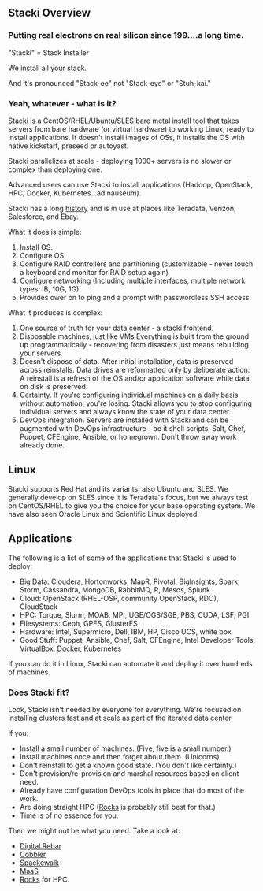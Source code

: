 ## Stacki Overview

### Putting real electrons on real silicon since 199....a long time.

"Stacki" = Stack Installer

We install all your stack.

And it's pronounced "Stack-ee" not "Stack-eye" or "Stuh-kai."

### Yeah, whatever - what is it?

Stacki is a CentOS/RHEL/Ubuntu/SLES bare metal install tool that takes servers from bare hardware (or virtual hardware) to working Linux, ready to install applications. It doesn't install images of OSs, it installs the OS with native kickstart, preseed or autoyast.

Stacki parallelizes at scale - deploying 1000+ servers is no slower or complex than deploying one.

Advanced users can use Stacki to install applications (Hadoop, OpenStack, HPC, Docker, Kubernetes...ad nauseum).

Stacki has a long [history](History) and is in use at places like Teradata, Verizon, Salesforce, and Ebay.

What it does is simple:

1. Install OS.
2. Configure OS.
3. Configure RAID controllers and partitioning (customizable - never touch a keyboard and monitor for RAID setup again)
4. Configure networking (Including multiple interfaces, multiple network types: IB, 10G, 1G)
5. Provides ower on to ping and a prompt with passwordless SSH access.

What it produces is complex:

1. One source of truth for your data center - a stacki frontend.
2. Disposable machines, just like VMs Everything is built from the ground up programmatically - recovering from disasters just means rebuilding your servers.
3. Doesn't dispose of data. After initial installation, data is preserved across reinstalls. Data drives are reformatted only by deliberate action. A reinstall is a refresh of the OS and/or application software while data on disk is preserved.
4. Certainty. If you're configuring individual machines on a daily basis without automation, you're losing. Stacki allows you to stop configuring individual servers and always know the state of your data center.
5. DevOps integration. Servers are installed with Stacki and can be augmented with DevOps infrastructure - be it shell scripts, Salt, Chef, Puppet, CFEngine, Ansible, or homegrown. Don't throw away work already done.

## Linux

Stacki supports Red Hat and its variants, also Ubuntu and SLES.
We generally develop on SLES since it is Teradata's focus, but we always test on CentOS/RHEL to give you the choice for your base operating system. We have also seen Oracle Linux and Scientific Linux deployed.

## Applications

The following is a list of some of the applications that Stacki is used to deploy:

* Big Data: Cloudera, Hortonworks, MapR, Pivotal, BigInsights, Spark, Storm, Cassandra, MongoDB, RabbitMQ, R, Mesos, Splunk
* Cloud: OpenStack (RHEL-OSP, community OpenStack, RDO), CloudStack
* HPC: Torque, Slurm, MOAB, MPI, UGE/OGS/SGE, PBS, CUDA, LSF, PGI
* Filesystems: Ceph, GPFS, GlusterFS
* Hardware: Intel, Supermicro, Dell, IBM, HP, Cisco UCS, white box
* Good Stuff: Puppet, Ansible, Chef, Salt, CFEngine, Intel Developer Tools, VirtualBox, Docker, Kubernetes

If you can do it in Linux, Stacki can automate it and deploy it over hundreds of machines.

### Does Stacki fit?

Look, Stacki isn't needed by everyone for everything. We're focused on installing clusters fast and at scale as part of the iterated data center.

If you:
* Install a small number of machines. (Five, five is a small number.)
* Install machines once and then forget about them. (Unicorns)
* Don't reinstall to get a known good state. (You don't like certainty.)
* Don't provision/re-provision and marshal resources based on client need.
* Already have configuration DevOps tools in place that do most of the work.
* Are doing straight HPC ([Rocks](https://rocksclusters.org) is probably still best for that.)
* Time is of no essence for you.

Then we might not be what you need. Take a look at:
* [Digital Rebar](http://rebar.digital/)
* [Cobbler](https://cobbler.github.io/)
* [Spackewalk](https://spacewalkproject.github.io/)
* [MaaS](https://maas.io/)
* [Rocks](https://rocksclusters.org) for HPC.
